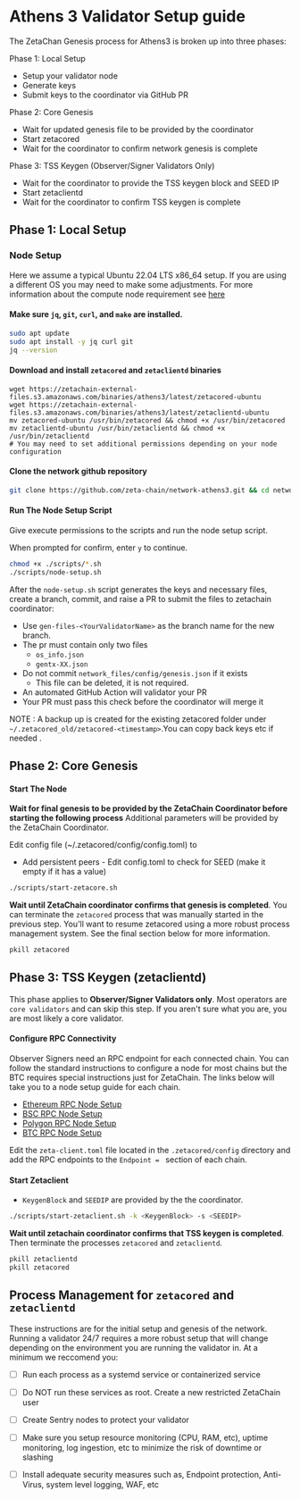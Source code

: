 # Athens 3 Validator Setup guide
 
The ZetaChan Genesis process for Athens3 is broken up into three phases:

Phase 1: Local Setup
  - Setup your validator node 
  - Generate keys 
  - Submit keys to the coordinator via GitHub PR

Phase 2: Core Genesis
  - Wait for updated genesis file to be provided by the coordinator 
  - Start zetacored
  - Wait for the coordinator to confirm network genesis is complete 

Phase 3: TSS Keygen (Observer/Signer Validators Only)
  - Wait for the coordinator to provide the TSS keygen block and SEED IP 
  - Start zetaclientd
  - Wait for the coordinator to confirm TSS keygen is complete

## Phase 1: Local Setup 

### Node Setup 

Here we assume a typical Ubuntu 22.04 LTS x86_64 setup. If you are using a
different OS you may need to make some adjustments. For more information about
the compute node requirement see [here](node_requirements.md)

#### Make sure `jq`, `git`, `curl`, and `make` are installed. 

```bash
sudo apt update
sudo apt install -y jq curl git 
jq --version
```

#### Download and install `zetacored` and `zetaclientd` binaries
```
wget https://zetachain-external-files.s3.amazonaws.com/binaries/athens3/latest/zetacored-ubuntu
wget https://zetachain-external-files.s3.amazonaws.com/binaries/athens3/latest/zetaclientd-ubuntu
mv zetacored-ubuntu /usr/bin/zetacored && chmod +x /usr/bin/zetacored
mv zetaclientd-ubuntu /usr/bin/zetaclientd && chmod +x /usr/bin/zetaclientd
# You may need to set additional permissions depending on your node configuration
```

#### Clone the network github repository
```bash
git clone https://github.com/zeta-chain/network-athens3.git && cd network-athens3
```

#### Run The Node Setup Script

Give execute permissions to the scripts and run the node setup script.

When prompted for confirm, enter `y` to continue.

```bash
chmod +x ./scripts/*.sh
./scripts/node-setup.sh
```

After the `node-setup.sh` script generates the keys and necessary files, create
a branch, commit, and raise a PR to submit the files to zetachain coordinator:

  - Use `gen-files-<YourValidatorName>` as the branch name for the new branch. 
  - The pr must contain only two files
    - `os_info.json` 
    - `gentx-XX.json`
  - Do not commit `network_files/config/genesis.json` if it exists
    - This file can be deleted, it is not required.
  - An automated GitHub Action will validator your PR
  - Your PR must pass this check before the coordinator will merge it

NOTE : A backup up is created for the existing zetacored folder under
`~/.zetacored_old/zetacored-<timestamp>`.You can copy back keys etc if needed .
  
## Phase 2: Core Genesis

#### Start The Node 

**Wait for final genesis to be provided by the ZetaChain Coordinator before
starting the following process** Additional parameters will be provided by the
ZetaChain Coordinator. 

Edit config file (~/.zetacored/config/config.toml) to
  - Add persistent peers - Edit config.toml to check for SEED (make it empty if
  it has a value)

```bash
./scripts/start-zetacore.sh
```


**Wait until ZetaChain coordinator confirms that genesis is completed**. 
You can terminate the `zetacored` process that was manually started in the
previous step. You'll want to resume zetacored using a more robust process
management system. See the final section below for more information.

```bash
pkill zetacored
```

## Phase 3: TSS Keygen (zetaclientd) 

This phase applies to **Observer/Signer Validators only**. Most operators are `core
validators` and can skip this step. If you aren't sure what you are, you are
most likely a core validator.

#### Configure RPC Connectivity

Observer Signers need an RPC endpoint for each connected chain. You can follow the
standard instructions to configure a node for most chains but the BTC requires
special instructions just for ZetaChain. The links below will take you to a node setup guide for
each chain.

- [Ethereum RPC Node Setup](https://ethereum.org/en/developers/docs/nodes-and-clients/run-a-node/)
- [BSC RPC Node Setup](https://docs.bnbchain.org/docs/validator/fullnode/)
- [Polygon RPC Node Setup](https://wiki.polygon.technology/docs/category/run-a-full-node)
- [BTC RPC Node Setup](btc-rpc.md)

Edit the `zeta-client.toml` file located in the `.zetacored/config` directory
and add the RPC endpoints to the `Endpoint = ` section of each chain. 


#### Start Zetaclient
  - `KeygenBlock` and `SEEDIP` are provided by the the coordinator.

```bash
./scripts/start-zetaclient.sh -k <KeygenBlock> -s <SEEDIP>
```

**Wait until zetachain coordinator confirms that TSS keygen is completed**. 
Then terminate the processes `zetacored` and `zetaclientd`.

```bash
pkill zetaclientd
pkill zetacored
```

## Process Management for `zetacored` and `zetaclientd`

These instructions are for the initial setup and genesis of the network. Running
a validator 24/7 requires a more robust setup that will change depending on the
environment you are running the validator in. At a minimum we reccomend you: 
- [ ] Run each process as a systemd service or containerized service
- [ ] Do NOT run these services as root. Create a new restricted ZetaChain user
- [ ] Create Sentry nodes to protect your validator 
- [ ] Make sure you setup resource monitoring (CPU, RAM, etc), uptime
monitoring, log ingestion, etc to minimize the risk of downtime or slashing 
- [ ] Install adequate security measures such as, Endpoint protection, Anti-Virus,
system level logging, WAF, etc  

